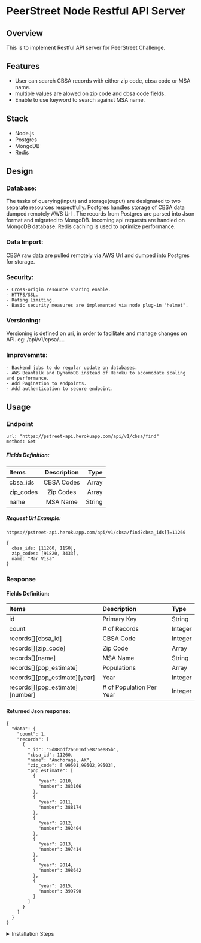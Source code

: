 # PeerStreet Node Restful API Server 

## Overview
This is to implement Restful API server for PeerStreet Challenge.

## Features
  - User can search CBSA records with either zip code, cbsa code or MSA name.
  - multiple values are alowed  on zip code and cbsa code fields.
  - Enable to use keyword to search against MSA name.
  
 ## Stack
   - Node.js
   - Postgres 
   - MongoDB
   - Redis

## Design
### Database:
The tasks of querying(input) and storage(ouput) are designated to two separate resources respectfully. Postgres handles storage of CBSA data  dumped remotely  AWS Url . The records from Postgres are parsed into Json format and migrated to MongoDB. Incoming api requests are handled on MongoDB database. Redis caching is used to optimize performance.
### Data Import:
CBSA raw data are pulled remotely via AWS Url and dumped into Postgres for storage. 
### Security:
    - Cross-origin resource sharing enable.
    - HTTPS/SSL.
    - Rating Limiting.
    - Basic security measures are implemented via node plug-in "helmet".
### Versioning:
Versioning is defined on uri, in order to facilitate and manage changes  on API.
eg: /api/v1/cpsa/....
### Improvemnts: 
    - Backend jobs to do regular update on databases.
    - AWS Beantalk and DynamoDB instead of Heroku to accomodate scaling and performance.
    - Add Pagination to endpoints.
    - Add authentication to secure endpoint.

## Usage
 
 ### Endpoint
```
url: "https://pstreet-api.herokuapp.com/api/v1/cbsa/find"
method: Get
```
##### Fields Definition:
| Items  | Description | Type  | 
| :------------ |:---------------:| -----:|
| cbsa_ids      | CBSA Codes| Array | 
| zip_codes     | Zip Codes   |  Array|
| name          | MSA Name  |  String |

##### Request Url Example:<br>
```
https://pstreet-api.herokuapp.com/api/v1/cbsa/find?cbsa_ids[]=11260
```
```
{
  cbsa_ids: [11260, 1150],
  zip_codes: [91820, 3433],
  name: "Mar Visa"
}
 ```

### Response
   
 #### Fields Definition:

   | Items | Description | Type |
   | :------------ |:--------------- |:----- |
   | id   | Primary Key | String|
   | count | # of Records | Integer|
   | records[][cbsa_id] | CBSA Code | Integer|
   | records[][zip_code] |  Zip Code | Array |
   | records[][name] | MSA Name | String|
   | records[][pop_estimate] | Populations | Array |
   | records[][pop_estimate][year] | Year | Integer|
   | records[][pop_estimate][number] | # of Population Per Year | Integer|


#### Returned Json response:
```
{
  "data": {
    "count": 1,
    "records": [
      {
        "_id": "5d88ddf2a6016f5e876ee85b",
        "cbsa_id": 11260,
        "name": "Anchorage, AK",
        "zip_code": [ 99501,99502,99503],
        "pop_estimate": [
          {
            "year": 2010,
            "number": 383166
          },
          {
            "year": 2011,
            "number": 388174
          },
          {
            "year": 2012,
            "number": 392404
          },
          {
            "year": 2013,
            "number": 397414
          },
          {
            "year": 2014,
            "number": 398642
          },
          {
            "year": 2015,
            "number": 399790
          }
        ]
      }
    ]
  }
}
```

<details>
<summary>Installation Steps</summary>

#### 1. Install and Run PostgreSQL
Refer to Postgres documentation for setup instructions on local machine.
https://www.postgresql.org/docs/

#### 2. Install and Run MongoDB 
Refer to Postgres documentation for setup instructions on local machine.
https://docs.mongodb.com/

#### 3. Install and Run Redis 
Refer to Postgres documentation for setup instructions on local machine.
https://redis.io/documentation

#### 4. Setup and Run Node.js
- ##### Pull base code from git repository to your local machine
```
git clone https://github.com/schow6272003/ps_api
cd ps_api
```
- ##### Install Node dependencies
```
npm install
```
- ##### Create .env file
```
DB= (Postgres database name)
DB_HOST= (Postgres database host)
DB_USER= (Postgres database username)
DB_PASS= (Postgres database password)
cbsa=https://s3.amazonaws.com/peerstreet-static/engineering/zip_to_msa/zip_to_cbsa.csv
msa=https://s3.amazonaws.com/peerstreet-static/engineering/zip_to_msa/cbsa_to_msa.csv
MetStatString='Metropolitan Statistical Area'
MONGODB= (Mongodb database name)
MONGDB_COLLECTION= (Mongodb collection)
MONGODB_HOST= (Mongodb database host)
```
- ##### Setup Config.js for Sequelizer
```javascript
require('dotenv').config();
module.exports = {
  development: {
    username: process.env.DB_USER,
    password: process.env.DB_PASS,
    database: process.env.DB,
    host: process.env.DB_HOST,
    dialect: "postgres",
    operatorsAliases: false
  },
  test: {
    username: 'database_test',
    password: null,
    database: 'database_test',
    host: '127.0.0.1',
    dialect: 'postgres'
  },
  production: {
    username: 'database_production',
    password: null,
    database: 'database_production',
    host: 'database_production_host',
    dialect: "postgres",
    operatorsAliases: false
  }
};
```
- ##### Setup .sequelizerc 
```javascript
const path = require('path');
module.exports = {
  'config': path.resolve('config', 'config.js')
}
```

- ##### Setup .babelrc for Babel 
```javascript
{
  "presets": [
    "@babel/preset-env"
  ]
}
```

- ##### Run migrations on Postgres with Sequelizer
```
npx sequelize db:migrate
```

- ##### Fetch CBSA data remotely to Postgres database
```
node imports/import_postgres.js
```
- ##### Import and parse CBSA data to Mongodb from Postgres
```
node imports/import_mongodb.js
```
- ##### Run Node.js Server
```
nodemon app.js
```
</details>